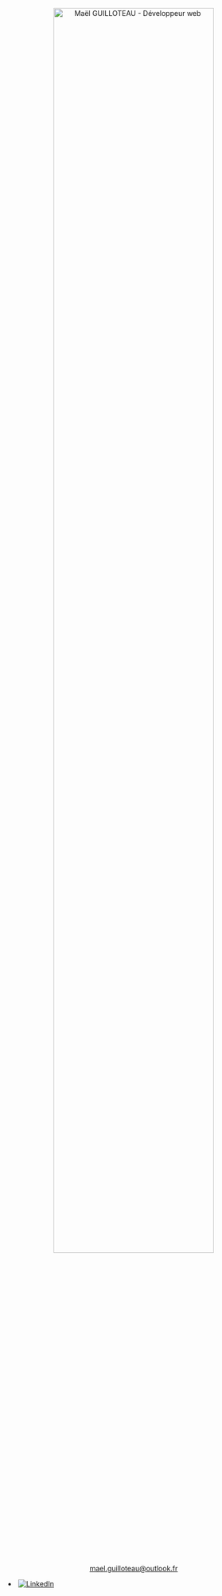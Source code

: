 <p align="center"><a href="https://maelgllt.github.io"><img width="80%" alt="Maël GUILLOTEAU - Développeur web" src="/bannière.png /></a></p>

👋
Je suis développeur web junior et j'étudie actuellement à l'ESAIP.

🎯Mon objectif est de développer mes connaissances et compétences en Frontend pour ensuite évoluer dans le domaine du Fullstack.

N'hésitez pas à me contacter : 
- ✉️ [mael.guilloteau@outlook.fr](mailto:mael.guilloteau@outlook.fr)
- [![LinkedIn](https://img.shields.io/badge/-LinkedIn-000?&logo=LinkedIn&logoColor=0A66C2)](https://www.linkedin.com/in/maël-guilloteau/)
